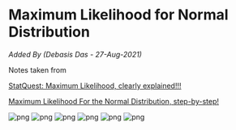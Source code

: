 # Maximum Likelihood for Normal Distribution

*Added By (Debasis Das - 27-Aug-2021)*

Notes taken from 

[StatQuest: Maximum Likelihood, clearly explained!!!](https://www.youtube.com/watch?v=XepXtl9YKwc)

[Maximum Likelihood For the Normal Distribution, step-by-step!](https://www.youtube.com/watch?v=Dn6b9fCIUpM)

![png](MLE_1.png)
![png](MLE_2.png)
![png](MLE_3.png)
![png](MLE_4.png)
![png](MLE_5.png)
![png](MLE_6.png)